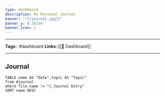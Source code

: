 ```yaml
---
type: dashboard
description: My Personal Journal
banner: "![[journal.jpg]]"
banner_y: 0.26334
banner_icon: 📒
---
```

---
**Tags**:: #dashboard
**Links**::[[📰 Dashboard]]

---

## Journal

```dataview
TABLE name AS "Date",topic AS "Topic"
from #journal 
where file.name != "📒 Journal Entry"
SORT name DESC
```
